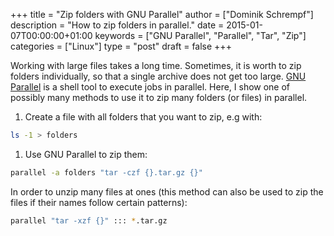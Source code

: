 +++
title = "Zip folders with GNU Parallel"
author = ["Dominik Schrempf"]
description = "How to zip folders in parallel."
date = 2015-01-07T00:00:00+01:00
keywords = ["GNU Parallel", "Parallel", "Tar", "Zip"]
categories = ["Linux"]
type = "post"
draft = false
+++

Working with large files takes a long time. Sometimes, it is worth to zip
folders individually, so that a single archive does not get too large. [GNU
Parallel](http://www.gnu.org/s/parallel) is a shell tool to execute jobs in parallel. Here, I show one of
possibly many methods to use it to zip many folders (or files) in parallel.

1.  Create a file with all folders that you want to zip, e.g with:

<!--listend-->

```sh
ls -1 > folders
```

1.  Use GNU Parallel to zip them:

<!--listend-->

```sh
parallel -a folders "tar -czf {}.tar.gz {}"
```

In order to unzip many files at ones (this method can also be used to
zip the files if their names follow certain patterns):

```sh
parallel "tar -xzf {}" ::: *.tar.gz
```
